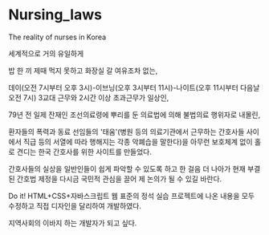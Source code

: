 # Nursing_laws
The reality of nurses in Korea

세계적으로 거의 유일하게 

밥 한 끼 제때 먹지 못하고 화장실 갈 여유조차 없는,

데이(오전 7시부터 오후 3시)-이브닝(오후 3시부터 11시)-나이트(오후 11시부터 다음날 오전 7시) 3교대 근무와 2시간 이상 초과근무가 일상인,

79년 전 일제 잔재인 조선의료령에 뿌리를 둔 의료법에 의해 불법의료 행위자로 내몰린,

환자들의 폭력과 동료 선임들의 '태움'(병원 등의 의료기관에서 근무하는 간호사들 사이에서 직급 등의 서열에 따라 행해지는 각종 악폐습을 말한다)을
아무런 보호체계 없이 홀로 견디는 한국 간호사를 위한 사이트를 만들었다. 

간호사들의 실상을 일반인들이 쉽게 파악할 수 있도록 하고 한 걸음 더 나아가 현재 부결된 간호법 제정을 다시금 국민적 관심을 끌어 제 논의가 될 수 있길 바란다.

Do it! HTML+CSS+자바스크립트 웹 표준의 정석 실습 프로젝트에 나온 내용을 모두 수정하고 직접 디자인을 달리하여 개발하였다.

지역사회의 이바지 하는 개발자가 되고 싶다.
